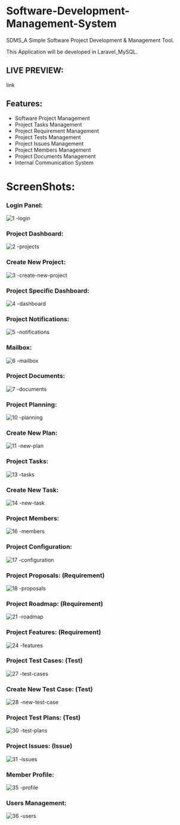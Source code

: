 # Software-Development-Management-System
SDMS_A Simple Software Project Development &amp; Management Tool.

This Application will be developed in Laravel_MySQL.

## LIVE PREVIEW: 

link


## Features:
  
  + Software Project Management
  + Project Tasks Management
  + Project Requirement Management
  + Project Tests Management
  + Project Issues Management 
  + Project Members Management 
  + Project Documents Management
  + Internal Communication System
  
  
# ScreenShots:


### Login Panel:

![1 -login](https://cloud.githubusercontent.com/assets/13586412/25625302/fe5b5a4c-2f7d-11e7-882f-a6c08561a04e.jpg)


### Project Dashboard: 
![2 -projects](https://cloud.githubusercontent.com/assets/13586412/25625299/fdf2d6e8-2f7d-11e7-8c84-01163e32709d.jpg)


### Create New Project: 

![3 -create-new-project](https://cloud.githubusercontent.com/assets/13586412/25625311/ffae3996-2f7d-11e7-9ab1-9569e20f1fd2.jpg)


### Project Specific Dashboard: 

![4 -dashboard](https://cloud.githubusercontent.com/assets/13586412/25625300/fe3b5648-2f7d-11e7-9c61-7bb534600d78.jpg)


### Project Notifications: 

![5 -notifications](https://cloud.githubusercontent.com/assets/13586412/25625303/fe7ab91e-2f7d-11e7-8ccd-80e4a115f214.jpg)


### Mailbox: 

![6 -mailbox](https://cloud.githubusercontent.com/assets/13586412/25625304/fe9411b6-2f7d-11e7-83bf-3c8162fb0837.png)


### Project Documents: 
![7 -documents](https://cloud.githubusercontent.com/assets/13586412/25625307/fec481d4-2f7d-11e7-80f1-c79ba3a44d43.png)


### Project Planning: 

![10 -planning](https://cloud.githubusercontent.com/assets/13586412/25625309/fee89128-2f7d-11e7-9133-785c62291d49.jpg)


### Create New Plan: 

![11 -new-plan](https://cloud.githubusercontent.com/assets/13586412/25625308/fee7cbda-2f7d-11e7-9a53-804f81486820.jpg)


### Project Tasks: 

![13 -tasks](https://cloud.githubusercontent.com/assets/13586412/25625310/fefe936a-2f7d-11e7-9183-018a0a56cca5.jpg)


### Create New Task: 

![14 -new-task](https://cloud.githubusercontent.com/assets/13586412/25625292/fd2916e6-2f7d-11e7-97f7-f40be63612db.jpg)


### Project Members:

![16 -members](https://cloud.githubusercontent.com/assets/13586412/25625298/fda4fa5e-2f7d-11e7-9214-a5c2758c9395.jpg)


### Project Configuration:

![17 -configuration](https://cloud.githubusercontent.com/assets/13586412/25625306/febf3026-2f7d-11e7-991a-3a80366b52a4.jpg)


### Project Proposals: (Requirement)

![18 -proposals](https://cloud.githubusercontent.com/assets/13586412/25625293/fd2e35ae-2f7d-11e7-9d23-a3fb17635912.jpg)


### Project Roadmap: (Requirement)

![21 -roadmap](https://cloud.githubusercontent.com/assets/13586412/25625291/fd278b00-2f7d-11e7-9254-c2299bc72c8e.jpg)


### Project Features: (Requirement)
![24 -features](https://cloud.githubusercontent.com/assets/13586412/25625290/fd26a9ec-2f7d-11e7-9e46-ccfc5680611c.jpg)


### Project Test Cases: (Test)

![27 -test-cases](https://cloud.githubusercontent.com/assets/13586412/25625294/fd5f2024-2f7d-11e7-9a6a-425cca171000.jpg)


### Create New Test Case: (Test)

![28 -new-test-case](https://cloud.githubusercontent.com/assets/13586412/25625312/01440826-2f7e-11e7-83e5-e5fd72c85f56.jpg)


### Project Test Plans: (Test)

![30 -test-plans](https://cloud.githubusercontent.com/assets/13586412/25625295/fd606920-2f7d-11e7-97cd-972fe4b7c281.jpg)


### Project Issues: (Issue)

![31 -issues](https://cloud.githubusercontent.com/assets/13586412/25625296/fd64aff8-2f7d-11e7-8d20-0a222976789e.jpg)


### Member Profile:

![35 -profile](https://cloud.githubusercontent.com/assets/13586412/25625297/fda29110-2f7d-11e7-8fa3-b70d43c7b6fb.jpg)


### Users Management: 

![36 -users](https://cloud.githubusercontent.com/assets/13586412/25625305/feac63ba-2f7d-11e7-80af-ff64738e1e76.jpg)


